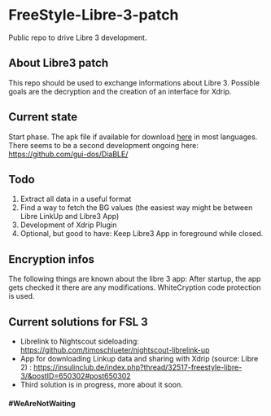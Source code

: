 # FreeStyle-Libre-3-patch

Public repo to drive Libre 3 development.

## About Libre3 patch

This repo should be used to exchange informations about Libre 3. Possible goals are the decryption and the creation of an interface for Xdrip.

## Current state

Start phase. The apk file if available for download [here](https://apkpure.com/de/search?q=libre+3) in most languages. There seems to be a second development ongoing here: https://github.com/gui-dos/DiaBLE/

## Todo

1. Extract all data in a useful format
2. Find a way to fetch the BG values (the easiest way might be between Libre LinkUp and Libre3 App)
3. Development of Xdrip Plugin
4. Optional, but good to have: Keep Libre3 App in foreground while closed.

## Encryption infos

The following things are known about the libre 3 app: After startup, the app gets checked it there are any modifications. WhiteCryption code protection is used.

## Current solutions for FSL 3

- Librelink to Nightscout sideloading: https://github.com/timoschlueter/nightscout-librelink-up
- App for downloading Linkup data and sharing with Xdrip (source: Libre 2) : https://insulinclub.de/index.php?thread/32517-freestyle-libre-3/&postID=650302#post650302
- Third solution is in progress, more about it soon.

#### #WeAreNotWaiting
